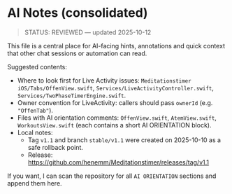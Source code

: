# AI Notes (consolidated)

> STATUS: REVIEWED — updated 2025-10-12

This file is a central place for AI-facing hints, annotations and quick context that other chat sessions or automation can read.

Suggested contents:
- Where to look first for Live Activity issues: `Meditationstimer iOS/Tabs/OffenView.swift`, `Services/LiveActivityController.swift`, `Services/TwoPhaseTimerEngine.swift`.
- Owner convention for LiveActivity: callers should pass `ownerId` (e.g. `"OffenTab"`).
- Files with AI orientation comments: `OffenView.swift`, `AtemView.swift`, `WorkoutsView.swift` (each contains a short AI ORIENTATION block).
- Local notes:
  - Tag `v1.1` and branch `stable/v1.1` were created on 2025-10-10 as a safe rollback point.
  - Release: https://github.com/henemm/Meditationstimer/releases/tag/v1.1

If you want, I can scan the repository for all `AI ORIENTATION` sections and append them here.
